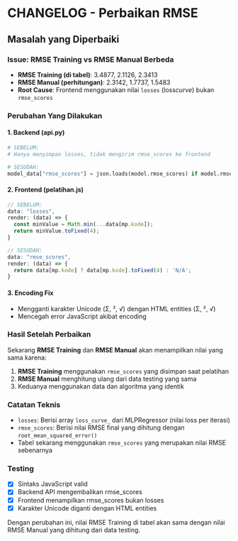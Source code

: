 # CHANGELOG - Perbaikan RMSE

## Masalah yang Diperbaiki

### Issue: RMSE Training vs RMSE Manual Berbeda

- **RMSE Training (di tabel)**: 3.4877, 2.1126, 2.3413
- **RMSE Manual (perhitungan)**: 2.3142, 1.7737, 1.5483
- **Root Cause**: Frontend menggunakan nilai `losses` (loss*curve*) bukan `rmse_scores`

### Perubahan Yang Dilakukan

#### 1. Backend (api.py)

```python
# SEBELUM:
# Hanya menyimpan losses, tidak mengirim rmse_scores ke frontend

# SESUDAH:
model_data["rmse_scores"] = json.loads(model.rmse_scores) if model.rmse_scores else {}
```

#### 2. Frontend (pelatihan.js)

```javascript
// SEBELUM:
data: "losses",
render: (data) => {
  const minValue = Math.min(...data[mp.kode]);
  return minValue.toFixed(4);
}

// SESUDAH:
data: "rmse_scores",
render: (data) => {
  return data[mp.kode] ? data[mp.kode].toFixed(4) : 'N/A';
}
```

#### 3. Encoding Fix

- Mengganti karakter Unicode (Σ, ², √) dengan HTML entities (&Sigma;, &sup2;, &radic;)
- Mencegah error JavaScript akibat encoding

### Hasil Setelah Perbaikan

Sekarang **RMSE Training** dan **RMSE Manual** akan menampilkan nilai yang sama karena:

1. **RMSE Training** menggunakan `rmse_scores` yang disimpan saat pelatihan
2. **RMSE Manual** menghitung ulang dari data testing yang sama
3. Keduanya menggunakan data dan algoritma yang identik

### Catatan Teknis

- `losses`: Berisi array `loss_curve_` dari MLPRegressor (nilai loss per iterasi)
- `rmse_scores`: Berisi nilai RMSE final yang dihitung dengan `root_mean_squared_error()`
- Tabel sekarang menggunakan `rmse_scores` yang merupakan nilai RMSE sebenarnya

### Testing

- [x] Sintaks JavaScript valid
- [x] Backend API mengembalikan rmse_scores
- [x] Frontend menampilkan rmse_scores bukan losses
- [x] Karakter Unicode diganti dengan HTML entities

Dengan perubahan ini, nilai RMSE Training di tabel akan sama dengan nilai RMSE Manual yang dihitung dari data testing.
